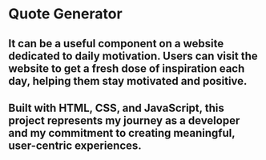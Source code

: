 # Quote Generator 
## It can be a useful component on a website dedicated to daily motivation. Users can visit the website to get a fresh dose of inspiration each day, helping them stay motivated and positive.
##  Built with HTML, CSS, and JavaScript, this project represents my journey as a developer and my commitment to creating meaningful, user-centric experiences.
